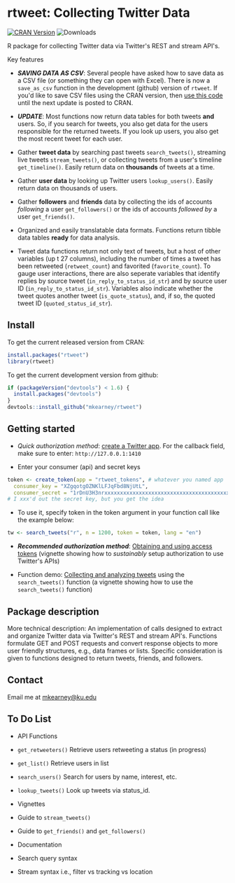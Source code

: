 <!-- README.md is generated from README.Rmd. Please edit that file -->
rtweet: Collecting Twitter Data
===============================

[![CRAN Version](http://www.r-pkg.org/badges/version/rtweet)](http://cran.r-project.org/package=rtweet) ![Downloads](http://cranlogs.r-pkg.org/badges/rtweet)

R package for collecting Twitter data via Twitter's REST and stream API's.

Key features

-   ***SAVING DATA AS CSV***: Several people have asked how to save data as a CSV file (or something they can open with Excel). There is now a `save_as_csv` function in the development (github) version of `rtweet`. If you'd like to save CSV files using the CRAN version, then [use this code](https://gist.github.com/mkearney/7474b64f9db177435de540f5fa63a087) until the next update is posted to CRAN.

-   ***UPDATE***: Most functions now return data tables for both tweets **and** users. So, if you search for tweets, you also get data for the users responsible for the returned tweets. If you look up users, you also get the most recent tweet for each user.

-   Gather **tweet data** by searching past tweets `search_tweets()`, streaming live tweets `stream_tweets()`, or collecting tweets from a user's timeline `get_timeline()`. Easily return data on **thousands** of tweets at a time.

-   Gather **user data** by looking up Twitter users `lookup_users()`. Easily return data on thousands of users.

-   Gather **followers** and **friends** data by collecting the ids of accounts *following* a user `get_followers()` or the ids of accounts *followed by* a user `get_friends()`.

-   Organized and easily translatable data formats. Functions return tibble data tables **ready** for data analysis.

-   Tweet data functions return not only text of tweets, but a host of other variables (up t 27 columns), including the number of times a tweet has been retweeted (`retweet_count`) and favorited (`favorite_count`). To gauge user interactions, there are also seperate variables that identify replies by source tweet (`in_reply_to_status_id_str`) and by source user ID (`in_reply_to_status_id_str`). Variables also indicate whether the tweet quotes another tweet (`is_quote_status`), and, if so, the quoted tweet ID (`quoted_status_id_str`).

Install
-------

To get the current released version from CRAN:

``` r
install.packages("rtweet")
library(rtweet)
```

To get the current development version from github:

``` r
if (packageVersion("devtools") < 1.6) {
  install.packages("devtools")
}
devtools::install_github("mkearney/rtweet")
```

Getting started
---------------

-   *Quick authorization method*: [create a Twitter app](http://apps.twitter.com/app/new). For the callback field, make sure to enter: `http://127.0.0.1:1410`

-   Enter your consumer (api) and secret keys

``` r
token <- create_token(app = "rtweet_tokens", # whatever you named app
  consumer_key = "XZgqotgOZNKlLFJqFbd8NjUtL",
  consumer_secret = "1rDnU3H3nrxxxxxxxxxxxxxxxxxxxxxxxxxxxxxxxxxxxxxxxx")
# I xxx'd out the secret key, but you get the idea
```

-   To use it, specify token in the token argument in your function call like the example below:

``` r
tw <- search_tweets("r", n = 1200, token = token, lang = "en")
```

-   ***Recommended authorization method***: [Obtaining and using access tokens](https://github.com/mkearney/rtweet/blob/master/vignettes/tokens.md) (vignette showing how to *sustainably* setup authorization to use Twitter's APIs)

-   Function demo: [Collecting and analyzing tweets](https://github.com/mkearney/rtweet/blob/master/vignettes/search_tweets.md) using the `search_tweets()` function (a vignette showing how to use the `search_tweets()` function)

Package description
-------------------

More technical description: An implementation of calls designed to extract and organize Twitter data via Twitter's REST and stream API's. Functions formulate GET and POST requests and convert response objects to more user friendly structures, e.g., data frames or lists. Specific consideration is given to functions designed to return tweets, friends, and followers.

Contact
-------

Email me at <mkearney@ku.edu>

To Do List
----------

-   API Functions
-   `get_retweeters()` Retrieve users retweeting a status (in progress)
-   `get_list()` Retrieve users in list
-   `search_users()` Search for users by name, interest, etc.
-   `lookup_tweets()` Look up tweets via status\_id.

-   Vignettes
-   Guide to `stream_tweets()`
-   Guide to `get_friends()` and `get_followers()`

-   Documentation
-   Search query syntax
-   Stream syntax i.e., filter vs tracking vs location
